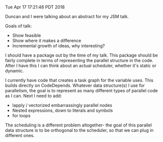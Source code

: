 Tue Apr 17 17:21:48 PDT 2018

Duncan and I were talking about an abstract for my JSM talk.

Goals of talk:

- Show feasible
- Show where it makes a difference
- Incremental growth of ideas, why interesting?

I should have a package out by the time of my talk. This package should be
fairly complete in terms of representing the parallel structure in the
code. After I have this I can think about an actual scheduler, whether it's
static or dynamic. 

I currently have code that creates a task graph for the variable uses. This
builds directly on CodeDepends.
Whatever data structure(s) I use for parallelism, the goal is to represent
as many different types of parallel code as I can. Next I need to add:

- lapply / vectorized embarrassingly parallel nodes
- Nested expressions, down to literals and symbols
- for loops

The scheduling is a different problem altogether- the goal of this parallel
data structure is to be orthogonal to the scheduler, so that we can plug in
different ones.
